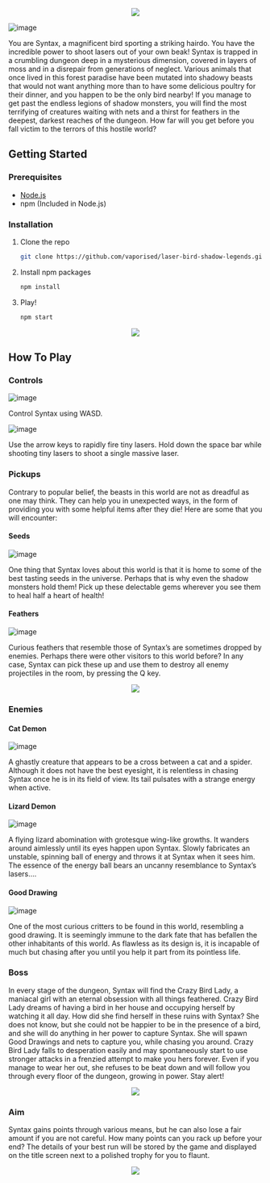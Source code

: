 <p align="center">
  <img src="https://github.com/vaporised/laser-bird-shadow-legends/assets/86297267/9f065dc2-9f54-4bbc-848f-cb494a95e315" />
</p>

![image](https://github.com/vaporised/laser-bird-shadow-legends/assets/86297267/e0c3de43-cb8b-40a0-9076-33ea6f5408e0)

You are Syntax, a magnificent bird sporting a striking hairdo. You have the incredible power to shoot lasers out of your own beak! Syntax is trapped in a crumbling dungeon deep in a mysterious dimension, covered in layers of moss and in a disrepair from generations of neglect. Various animals that once lived in this forest paradise have been mutated into shadowy beasts that would not want anything more than to have some delicious poultry for their dinner, and you happen to be the only bird nearby! If you manage to get past the endless legions of shadow monsters, you will find the most terrifying of creatures waiting with nets and a thirst for feathers in the deepest, darkest reaches of the dungeon. How far will you get before you fall victim to the terrors of this hostile world?
## Getting Started

### Prerequisites
- [Node.js](https://nodejs.org/en/download)
- npm (Included in Node.js)

### Installation
1. Clone the repo
   ```sh
   git clone https://github.com/vaporised/laser-bird-shadow-legends.git
   ```
3. Install npm packages
   ```sh
   npm install
   ```
5. Play!
   ```sh
   npm start
   ```

<p align="center">
  <img src="https://media.giphy.com/media/v1.Y2lkPTc5MGI3NjExYjBvbzN4ejFpZTI2bDgwc2ptcnd2NTVuZXl3NXlxMWVjeHVmbjVkeiZlcD12MV9pbnRlcm5hbF9naWZfYnlfaWQmY3Q9Zw/NURuxKDHqDY51W2TnT/source.gif" />
</p>

## How To Play
### Controls
![image](https://github.com/vaporised/laser-bird-shadow-legends/assets/86297267/df1d4866-16e0-40fa-b7da-f86d7c395711)

  
Control Syntax using WASD.

![image](https://github.com/vaporised/laser-bird-shadow-legends/assets/86297267/b5fe47c2-374b-4388-be84-235e62f1fbd3)

Use the arrow keys to rapidly fire tiny lasers.
Hold down the space bar while shooting tiny lasers to shoot a single massive laser.

### Pickups
Contrary to popular belief, the beasts in this world are not as dreadful as one may think. They can help you in unexpected ways, in the form of providing you with some helpful items after they die! Here are some that you will encounter:

#### Seeds
![image](https://github.com/vaporised/laser-bird-shadow-legends/assets/86297267/4db75e84-069c-4ba0-8dcb-16a38de86c32)
  
  One thing that Syntax loves about this world is that it is home to some of the best tasting seeds in the universe. Perhaps that is why even the shadow monsters hold them! Pick up these delectable gems wherever you see them to heal half a heart of health!

#### Feathers
![image](https://github.com/vaporised/laser-bird-shadow-legends/assets/86297267/4bfb0d82-f8b4-4078-af54-342cf584a7f3)
  
  Curious feathers that resemble those of Syntax’s are sometimes dropped by enemies. Perhaps there were other visitors to this world before? In any case, Syntax can pick these up and use them to destroy all enemy projectiles in the room, by pressing the Q key.

<p align="center">
  <img src="https://github.com/vaporised/laser-bird-shadow-legends/assets/86297267/6c85439a-1c42-44c4-875a-4aee48c85946" />
</p>

### Enemies

#### Cat Demon
![image](https://github.com/vaporised/laser-bird-shadow-legends/assets/86297267/5733ee45-48a6-435d-9b7c-f18c24756304)
  
  A ghastly creature that appears to be a cross between a cat and a spider. Although it does not have the best eyesight, it is relentless in chasing Syntax once he is in its field of view. Its tail pulsates with a strange energy when active.

#### Lizard Demon
![image](https://github.com/vaporised/laser-bird-shadow-legends/assets/86297267/e141c6e7-5c94-4557-afda-b36974afc8c5)
  
  A flying lizard abomination with grotesque wing-like growths. It wanders around aimlessly until its eyes happen upon Syntax. Slowly fabricates an unstable, spinning ball of energy and throws it at Syntax when it sees him. The essence of the energy ball bears an uncanny resemblance to Syntax’s lasers….

#### Good Drawing
![image](https://github.com/vaporised/laser-bird-shadow-legends/assets/86297267/6ebe71c7-6e06-42d5-913c-183663a1f063)
  
  One of the most curious critters to be found in this world, resembling a good drawing. It is seemingly immune to the dark fate that has befallen the other inhabitants of this world. As flawless as its design is, it is incapable of much but chasing after you until you help it part from its pointless life.

### Boss
In every stage of the dungeon, Syntax will find the Crazy Bird Lady, a maniacal girl with an eternal obsession with all things feathered. Crazy Bird Lady dreams of having a bird in her house and occupying herself by watching it all day. How did she find herself in these ruins with Syntax? She does not know, but she could not be happier to be in the presence of a bird, and she will do anything in her power to capture Syntax. She will spawn Good Drawings and nets to capture you, while chasing you around. Crazy Bird Lady falls to desperation easily and may spontaneously start to use stronger attacks in a frenzied attempt to make you hers forever. Even if you manage to wear her out, she refuses to be beat down and will follow you through every floor of the dungeon, growing in power. Stay alert! 

<p align="center">
  <img src="https://github.com/vaporised/laser-bird-shadow-legends/assets/86297267/290d8d9f-5269-496e-a8da-a10691d8e5ad" />
</p>

### Aim
Syntax gains points through various means, but he can also lose a fair amount if you are not careful. How many points can you rack up before your end?
The details of your best run will be stored by the game and displayed on the title screen next to a polished trophy for you to flaunt. 

<p align="center">
  <img src="https://github.com/vaporised/laser-bird-shadow-legends/assets/86297267/a3be2457-2986-440c-93b5-31727b1fb275" />
</p>

